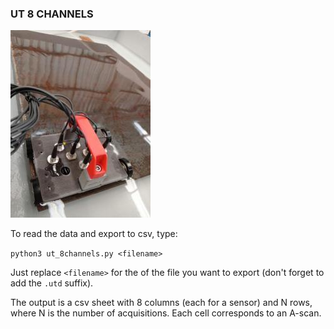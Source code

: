 ### UT 8 CHANNELS

![ut-holder](img/ut-img.jpg)

To read the data and export to csv, type:

`python3 ut_8channels.py <filename>`

Just replace `<filename>` for the of the file you want to export (don't forget to add the `.utd` suffix).

The output is a csv sheet with 8 columns (each for a sensor) and N rows, where N is the number of acquisitions. Each cell corresponds to an A-scan.
